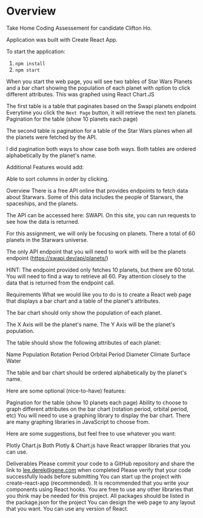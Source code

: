 
# Overview

Take Home Coding Assessement for candidate Clifton Ho.

Application was built with Create React App.


To start the application:
1. `npm install`
2. `npm start`

When you start the web page, you will see two tables of Star Wars Planets and a bar chart showing the population of each planet with option to click different attributes. This was graphed using React Chart.JS

The first table is a table that paginates based on the Swapi planets endpoint Everytime you click the `Next Page` button, it will retrieve the next ten planets. Pagination for the table (show 10 planets each page)

The second table is pagination for a table of the Star Wars planes when all the planets were fetched by the API. 

I did pagination both ways to show case both ways. Both tables are ordered alphabetically by the planet's name. 

Additional Features would add:

Able to sort columns in order by clicking.


Overview
There is a free API online that provides endpoints to fetch data about Starwars. Some of this data includes the people of Starwars, the spaceships, and the planets.

The API can be accessed here: SWAPI. On this site, you can run requests to see how the data is returned.

For this assignment, we will only be focusing on planets. There a total of 60 planets in the Starwars universe.

The only API endpoint that you will need to work with will be the planets endpoint (https://swapi.dev/api/planets/)

HINT: The endpoint provided only fetches 10 planets, but there are 60 total. You will need to find a way to retrieve all 60. Pay attention closely to the data that is returned from the endpoint call.

Requirements
What we would like you to do is to create a React web page that displays a bar chart and a table of the planet's attributes.

The bar chart should only show the population of each planet.

The X Axis will be the planet's name. The Y Axis will be the planet's population.

The table should show the following attributes of each planet:

Name
Population
Rotation Period
Orbital Period
Diameter
Climate
Surface Water

The table and bar chart should be ordered alphabetically by the planet's name.

Here are some optional (nice-to-have) features:

Pagination for the table (show 10 planets each page)
Ability to choose to graph different attributes on the bar chart (rotation period, orbital period, etc)
You will need to use a graphing library to display the bar chart. There are many graphing libraries in JavaScript to choose from.

Here are some suggestions, but feel free to use whatever you want:

Plotly
Chart.js
Both Plotly & Chart.js have React wrapper libraries that you can use.

Deliverables
Please commit your code to a GitHub repository and share the link to lee.derek@gene.com when completed
Please verify that your code successfully loads before submitting
You can start up the project with create-react-app (recommended).
It is recommended that you write your components using React hooks.
You are free to use any other libraries that you think may be needed for this project. All packages should be listed in the package.json for the project
You can design the web page to any layout that you want.
You can use any version of React.